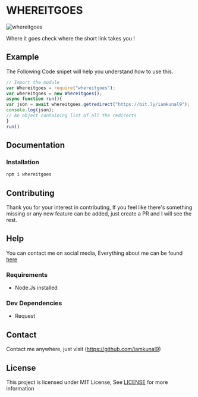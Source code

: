 # WHEREITGOES
![whereitgoes](https://media.discordapp.net/attachments/994237473460854804/994237621393956894/IMG_20220706_191258.png)  
  
    

Where it goes check where the short link takes you !
## Example
The Following Code snipet will help you understand how to use this.

```js
// Import the module
var Whereitgoes = require("whereitgoes");
var whereitgoes = new Whereitgoes();
async function run(){
var json = await whereitgoes.getredirect("https://bit.ly/iamkunal9");
console.log(json);
// An object containing list of all the redirects
}
run()

```

## Documentation


### Installation

```js
npm i whereitgoes
```



## Contributing

Thank you for your interest in contributing, If you feel like there's something missing or any new feature can be added, just create a PR and I will see the rest.

## Help

You can contact me on social media, Everything about me can be found [here](https://github.com/iamkunal9)

### Requirements

* Node.Js installed

### Dev Dependencies

* Request


## Contact

Contact me anywhere, just visit (https://github.com/iamkunal9)

## License

This project is licensed under MIT License, See [LICENSE](/LICENSE) for more information

